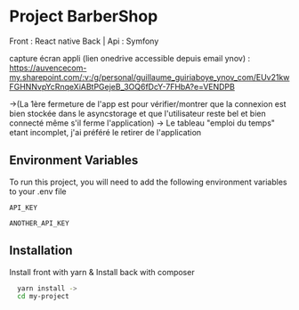 
# Project BarberShop

Front : React native 
Back | Api : Symfony


capture écran appli (lien onedrive accessible depuis email ynov) : https://auvencecom-my.sharepoint.com/:v:/g/personal/guillaume_guiriaboye_ynov_com/EUv21kwFGHNNvpYcRnqeXiABtPGejeB_3OQ6fDcY-7FHbA?e=VENDPB

->(La 1ère fermeture de l'app est pour vérifier/montrer que la connexion est bien stockée dans le asyncstorage et que l'utilisateur reste bel et bien connecté même s'il ferme l'application)
-> Le tableau "emploi du temps" etant incomplet, j'ai préféré le retirer de l'application

## Environment Variables

To run this project, you will need to add the following environment variables to your .env file

`API_KEY`

`ANOTHER_API_KEY`


## Installation

Install front with yarn &
Install back with composer

```bash
  yarn install -> 
  cd my-project

```
    
    
